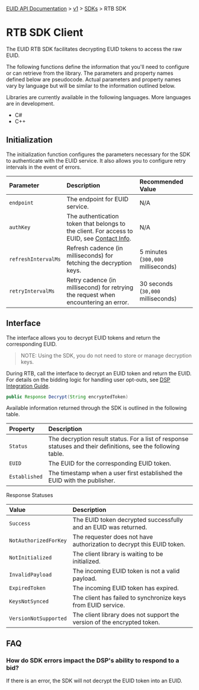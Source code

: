 [EUID API Documentation](../../README.md) > [v1](../README.md) > [SDKs](./README.md) > RTB SDK

# RTB SDK Client

The EUID RTB SDK facilitates decrypting EUID tokens to access the raw EUID. 

The following functions define the information that you'll need to configure or can retrieve from the library. The parameters and property names defined below are pseudocode. Actual parameters and property names vary by language but will be similar to the information outlined below.

Libraries are currently available in the following languages. More languages are in development. 

+ C# 
+ C++

## Initialization

The initialization function configures the parameters necessary for the SDK to authenticate with the EUID service. It also allows you to configure retry intervals in the event of errors.

| Parameter | Description | Recommended Value |
| :--- | :--- | :--- |
| `endpoint` | The endpoint for EUID service. | N/A |
| `authKey` | The authentication token that belongs to the client. For access to EUID, see [Contact Info](../../README.md#contact-info). | N/A |
| `refreshIntervalMs` | Refresh cadence (in milliseconds) for fetching the decryption keys.| 5 minutes (`300,000` milliseconds) |
| `retryIntervalMs` | Retry cadence (in millisecond) for retrying the request when encountering an error.  | 30 seconds (`30,000` milliseconds)|


## Interface 

The interface allows you to decrypt EUID tokens and return the corresponding EUID. 

>NOTE: Using the SDK, you do not need to store or manage decryption keys.

During RTB, call the interface to decrypt an EUID token and return the EUID. For details on the bidding logic for handling user opt-outs, see [DSP Integration Guide](../guides/dsp-guide.md).

```java
public Response Decrypt(String encryptedToken)
```

Available information returned through the SDK is outlined in the following table.

| Property | Description |
| :--- | :--- |
| `Status` | The decryption result status. For a list of response statuses and their definitions, see the following table. |
| `EUID` | The EUID for the corresponding EUID token. |
| `Established` | The timestamp when a user first established the EUID with the publisher. |


Response Statuses

| Value | Description |
| :--- | :--- |
| `Success` | The EUID token decrypted successfully and an EUID was returned. |
| `NotAuthorizedForKey` | The requester does not have authorization to decrypt this EUID token.|
| `NotInitialized` | The client library is waiting to be initialized. |
| `InvalidPayload` | The incoming EUID token is not a valid payload. |
| `ExpiredToken` | The incoming EUID token has expired. |
| `KeysNotSynced` | The client has failed to synchronize keys from EUID service. |
| `VersionNotSupported` |  The client library does not support the version of the encrypted token. |

## FAQ

### How do SDK errors impact the DSP's ability to respond to a bid?

If there is an error, the SDK will not decrypt the EUID token into an EUID. 
